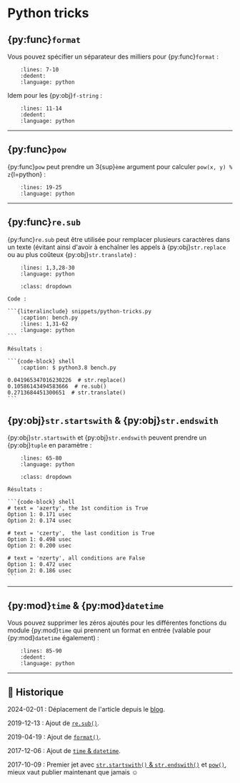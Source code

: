 # Python tricks

## {py:func}`format`

Vous pouvez spécifier un séparateur des milliers pour {py:func}`format` :

```{literalinclude} snippets/python-tricks.py
    :lines: 7-10
    :dedent:
    :language: python
```

Idem pour les {py:obj}`f-string` :

```{literalinclude} snippets/python-tricks.py
    :lines: 11-14
    :dedent:
    :language: python
```

---

## {py:func}`pow`

{py:func}`pow` peut prendre un 3{sup}`ème` argument pour calculer `pow(x, y) % z`{l=python} :

```{literalinclude} snippets/python-tricks.py
    :lines: 19-25
    :language: python
```

---

## {py:func}`re.sub`

{py:func}`re.sub` peut être utilisée pour remplacer plusieurs caractères dans un texte (évitant ainsi d'avoir à enchaîner les appels à {py:obj}`str.replace` ou au plus coûteux {py:obj}`str.translate`) :

```{literalinclude} snippets/python-tricks.py
    :lines: 1,3,28-30
    :language: python
```

````{admonition} Benchmark
    :class: dropdown

Code :

```{literalinclude} snippets/python-tricks.py
    :caption: bench.py
    :lines: 1,31-62
    :language: python
```

Résultats :

```{code-block} shell
    :caption: $ python3.8 bench.py

0.041965347016230226  # str.replace()
0.10586143494583666  # re.sub()
0.2713684451300651  # str.translate()
```

````

## {py:obj}`str.startswith` & {py:obj}`str.endswith`

{py:obj}`str.startswith` et {py:obj}`str.endswith` peuvent prendre un {py:obj}`tuple` en paramètre :

```{literalinclude} snippets/python-tricks.py
    :lines: 65-80
    :language: python
```

````{admonition} Benchmark
    :class: dropdown

Résultats :

```{code-block} shell
# text = 'azerty', the 1st condition is True
Option 1: 0.171 usec
Option 2: 0.174 usec

# text = 'czerty',  the last condition is True
Option 1: 0.498 usec
Option 2: 0.200 usec

# text = 'nzerty', all conditions are False
Option 1: 0.472 usec
Option 2: 0.186 usec
```

````

---

## {py:mod}`time` & {py:mod}`datetime`

Vous pouvez supprimer les zéros ajoutés pour les différentes fonctions du module {py:mod}`time` qui prennent un format en entrée (valable pour {py:mod}`datetime` également) :

```{literalinclude} snippets/python-tricks.py
    :lines: 85-90
    :dedent:
    :language: python
```

---

## 📜 Historique

2024-02-01
: Déplacement de l'article depuis le [blog](https://www.tiger-222.fr/?d=2017/10/09/09/46/44-python-tricks).

2019-12-13
: Ajout de [`re.sub()`](#re-sub).

2019-04-19
: Ajout de [`format()`](#format).

2017-12-06
: Ajout de [`time` & `datetime`](#time-datetime).

2017-10-09
: Premier jet avec [`str.startswith()` & `str.endswith()`](#str-startswith-str-endswith) et [`pow()`](#pow), mieux vaut publier maintenant que jamais ☺
